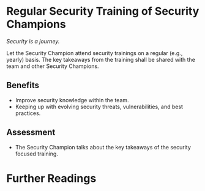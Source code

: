 # Regular Security Training of Security Champions

*Security is a journey.*

Let the Security Champion attend security trainings on a regular (e.g., yearly) basis. The key takeaways from the training shall be shared with the team and other Security Champions.

## Benefits

- Improve security knowledge within the team.
- Keeping up with evolving security threats, vulnerabilities, and best practices.

## Assessment

- The Security Champion talks about the key takeaways of the security focused training.

# Further Readings
